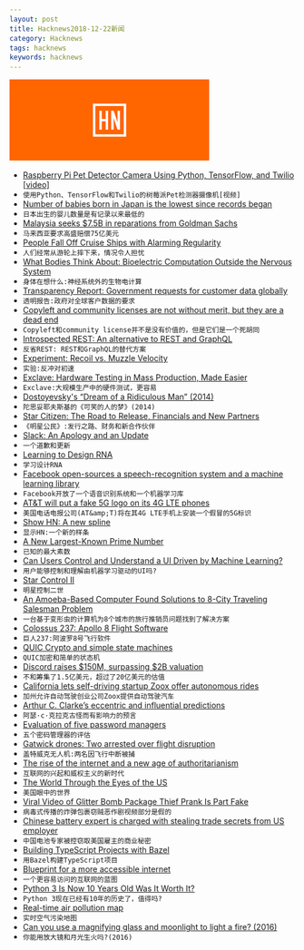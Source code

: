 ```yaml
---
layout: post
title: Hacknews2018-12-22新闻
category: Hacknews
tags: hacknews
keywords: hacknews
---
```


![haccknews-banner](/assets/image/hacknews-banner.jpg)

- [Raspberry Pi Pet Detector Camera Using Python, TensorFlow, and Twilio [video]](https://www.youtube.com/watch?v=gGqVNuYol6o)
- `使用Python、TensorFlow和Twilio的树莓派Pet检测器摄像机[视频]`
- [Number of babies born in Japan is the lowest since records began](https://www.japantimes.co.jp/news/2018/12/21/national/number-babies-born-japan-2018-lowest-since-records-began-population-decline-highest/#.XB0GwktKiUm)
- `日本出生的婴儿数量是有记录以来最低的`
- [Malaysia seeks $7.5B in reparations from Goldman Sachs](https://www.reuters.com/article/us-malaysia-politics-1mdb-goldman/malaysia-seeks-7-5-billion-in-reparations-from-goldman-sachs-ft-idUSKCN1OK0GU)
- `马来西亚要求高盛赔偿75亿美元`
- [People Fall Off Cruise Ships with Alarming Regularity](https://qz.com/1443797/why-do-people-keep-falling-off-cruise-ships-because-people-keep-stepping-onto-them/)
- `人们经常从游轮上摔下来，情况令人担忧`
- [What Bodies Think About: Bioelectric Computation Outside the Nervous System](https://www.youtube.com/watch?v=RjD1aLm4Thg)
- `身体在想什么:神经系统外的生物电计算`
- [Transparency Report: Government requests for customer data globally](https://www.apple.com/legal/transparency/)
- `透明报告:政府对全球客户数据的要求`
- [Copyleft and community licenses are not without merit, but they are a dead end](https://www.influxdata.com/blog/copyleft-and-community-licenses-are-not-without-merit-but-they-are-a-dead-end/)
- `Copyleft和community license并不是没有价值的，但是它们是一个死胡同`
- [Introspected REST: An alternative to REST and GraphQL](https://github.com/vasilakisfil/Introspected-REST)
- `反省REST: REST和GraphQL的替代方案`
- [Experiment: Recoil vs. Muzzle Velocity](https://blog.ammolytics.com/2018-12-12/experiment-recoil-vs-muzzle-velocity.html)
- `实验:反冲对初速`
- [Exclave: Hardware Testing in Mass Production, Made Easier](https://www.bunniestudios.com/blog/?p=5450)
- `Exclave:大规模生产中的硬件测试，更容易`
- [Dostoyevsky&#39;s “Dream of a Ridiculous Man” (2014)](https://www.brainpickings.org/2014/11/11/dostoyevsky-dream/)
- `陀思妥耶夫斯基的《可笑的人的梦》(2014)`
- [Star Citizen: The Road to Release, Financials and New Partners](https://cloudimperiumgames.com/blog/letter-from-the-chairman/investment-news)
- `《明星公民》:发行之路、财务和新合作伙伴`
- [Slack: An Apology and an Update](https://slackhq.com/an-apology-and-an-update)
- `一个道歉和更新`
- [Learning to Design RNA](https://openreview.net/forum?id=ByfyHh05tQ)
- `学习设计RNA`
- [Facebook open-sources a speech-recognition system and a machine learning library](https://code.fb.com/ai-research/wav2letter/)
- `Facebook开放了一个语音识别系统和一个机器学习库`
- [AT&amp;T will put a fake 5G logo on its 4G LTE phones](https://www.fiercewireless.com/5g/at-t-to-begin-upgrading-existing-lte-phones-to-5g-e)
- `美国电话电报公司(AT&amp;T)将在其4G LTE手机上安装一个假冒的5G标识`
- [Show HN: A new spline](https://raphlinus.github.io/curves/2018/12/21/new-spline.html)
- `显示HN:一个新的样条`
- [A New Largest-Known Prime Number](https://www.npr.org/2018/12/21/679207604/the-world-has-a-new-largest-known-prime-number)
- `已知的最大素数`
- [Can Users Control and Understand a UI Driven by Machine Learning?](https://www.nngroup.com/articles/machine-learning-ux/)
- `用户能够控制和理解由机器学习驱动的UI吗?`
- [Star Control II](https://www.filfre.net/2018/12/star-control-ii/)
- `明星控制二世`
- [An Amoeba-Based Computer Found Solutions to 8-City Traveling Salesman Problem](https://motherboard.vice.com/en_us/article/gy7994/an-amoeba-based-computer-calculated-approximate-solutions-to-a-very-hard-math-problem)
- `一台基于变形虫的计算机为8个城市的旅行推销员问题找到了解决方案`
- [Colossus 237: Apollo 8 Flight Software](https://github.com/virtualagc/virtualagc/tree/master/Colossus237)
- `巨人237:阿波罗8号飞行软件`
- [QUIC Crypto and simple state machines](https://cryptologie.net/article/446/quic-crypto-and-simple-state-machines/)
- `QUIC加密和简单的状态机`
- [Discord raises $150M, surpassing $2B valuation](https://techcrunch.com/2018/12/21/gaming-chat-startup-discord-raises-150m-surpassing-2b-valuation/)
- `不和筹集了1.5亿美元，超过了20亿美元的估值`
- [California lets self-driving startup Zoox offer autonomous rides](https://www.reuters.com/article/us-zoox-selfdriving/california-lets-self-driving-startup-zoox-offer-autonomous-rides-idUSKCN1OK2AK)
- `加州允许自动驾驶创业公司Zoox提供自动驾驶汽车`
- [Arthur C. Clarke’s eccentric and influential predictions](https://rossdawson.com/futurist/best-futurists-ever/arthur-c-clarke/)
- `阿瑟·c·克拉克古怪而有影响力的预言`
- [Evaluation of five password managers](https://medium.com/@QuantopianCyber/head-to-head-evaluation-of-five-password-managers-8faa4851c767)
- `五个密码管理器的评估`
- [Gatwick drones: Two arrested over flight disruption](https://www.bbc.com/news/uk-england-46657505)
- `盖特威克无人机:两名因飞行中断被捕`
- [The rise of the internet and a new age of authoritarianism](https://harpers.org/archive/2019/01/machine-politics-facebook-political-polarization/)
- `互联网的兴起和威权主义的新时代`
- [The World Through the Eyes of the US](https://pudding.cool/2018/12/countries/)
- `美国眼中的世界`
- [Viral Video of Glitter Bomb Package Thief Prank Is Part Fake](https://gizmodo.com/viral-video-of-glitter-bomb-for-package-thieves-exposed-1831254130)
- `病毒式传播的炸弹包裹窃贼恶作剧视频部分是假的`
- [Chinese battery expert is charged with stealing trade secrets from US employer](https://beta.scmp.com/news/world/united-states-canada/article/2179192/chinese-battery-expert-hongjin-tan-charged-stealing)
- `中国电池专家被控窃取美国雇主的商业秘密`
- [Building TypeScript Projects with Bazel](https://blog.mgechev.com/2018/11/19/introduction-bazel-typescript-tutorial/#hn)
- `用Bazel构建TypeScript项目`
- [Blueprint for a more accessible internet](https://qz.com/1407450/theres-already-a-blueprint-for-a-more-accessible-internet/)
- `一个更容易访问的互联网的蓝图`
- [Python 3 Is Now 10 Years Old Was It Worth It?](https://archive.fosdem.org/2018/schedule/event/python3/)
- `Python 3现在已经有10年的历史了，值得吗?`
- [Real-time air pollution map](https://www.purpleair.com/map#1/25/-30)
- `实时空气污染地图`
- [Can you use a magnifying glass and moonlight to light a fire? (2016)](https://what-if.xkcd.com/145/)
- `你能用放大镜和月光生火吗?(2016)`

